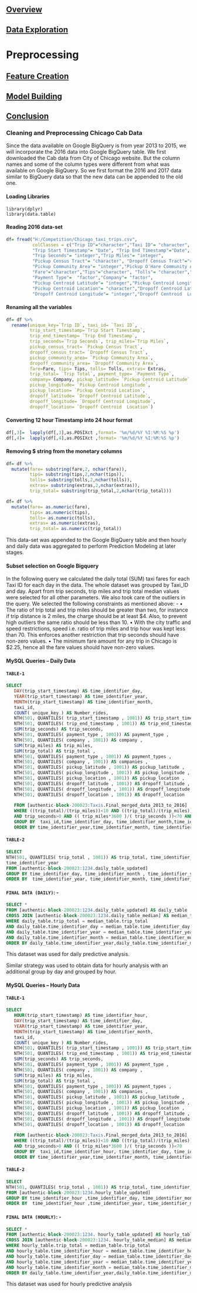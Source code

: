 ## [Overview](../index.md)

## [Data Exploration](../data_exploration/exploration.md)

# Preprocessing

## [Feature Creation](../feature_creation/features.md)

## [Model Building](../model_building/model.md)

## [Conclusion](../conclusion/conclusion.md)

### Cleaning and Preprocessing Chicago Cab Data

Since the data available on Google BigQuery is from year 2013 to 2015, we will incorporate the 2016 data into Google BigQuery table. We first downloaded the Cab data from City of Chicago website. But the column names and some of the column types were different from what was available on Google BigQuery. So we first format the 2016 and 2017 data similar to BigQuery data so that the new data can be appended to the old one.

#### Loading Libraries
```{r}
library(dplyr)
library(data.table)
```

#### Reading 2016 data-set

```R
df= fread("H:/Competition/Chicago_taxi_trips.csv",
          colClasses = c("Trip ID"="character","Taxi ID"= "character",
          "Trip Start Timestamp"= "Date", "Trip End Timestamp"="Date", 
          "Trip Seconds"= "integer","Trip Miles"= "integer", 
          "Pickup Census Tract"= "character", "Dropoff Census Tract"="character", 
          "Pickup Community Area"= "integer","Pickup O'Hare Community Area"="integer", "Dropoff Community Area"= "integer",
          "Fare"="character","Tips"="character", "Tolls"= "character","Extras"=  "character","Trip Total"= "character",
          "Payment Type"=  "factor","Company"= "factor",
          "Pickup Centroid Latitude"= "integer","Pickup Centroid Longitude"= "integer", 
          "Pickup Centroid Location"= "character","Dropoff Centroid Latitude"= "integer",
          "Dropoff Centroid Longitude"= "integer","Dropoff Centroid  Location" ="character"))
```

#### Renaming all the variables

```R
df= df %>%
  rename(unique_key=`Trip ID`, taxi_id= `Taxi ID`,
         trip_start_timestamp=`Trip Start Timestamp`,
         trip_end_timestamp= `Trip End Timestamp`,
         trip_seconds=`Trip Seconds`, trip_miles=`Trip Miles`,
         pickup_census_tract= `Pickup Census Tract`,
         dropoff_census_tract= `Dropoff Census Tract`,
         pickup_community_area= `Pickup Community Area`,
         dropoff_community_area= `Dropoff Community Area`,
         fare=Fare, tips= Tips, tolls= Tolls, extras= Extras,
         trip_total= `Trip Total`, payment_type= `Payment Type`,
         company= Company, pickup_latitude= `Pickup Centroid Latitude`,
         pickup_longitude= `Pickup Centroid Longitude`,
         pickup_location= `Pickup Centroid Location`,
         dropoff_latitude= `Dropoff Centroid Latitude`,
         dropoff_longitude= `Dropoff Centroid Longitude`,
         dropoff_location= `Dropoff Centroid  Location`)
```
#### Converting 12 hour Timestamp into 24 hour format

```R
df[,3]=  lapply(df[,3],as.POSIXct ,format= '%m/%d/%Y %I:%M:%S %p')
df[,4]=  lapply(df[,4],as.POSIXct ,format= '%m/%d/%Y %I:%M:%S %p')
```
#### Removing $ string from the monetary columns
```R
df= df %>%
  mutate(fare= substring(fare,2, nchar(fare)),
         tips= substring(tips,2,nchar(tips)),
         tolls= substring(tolls,2,nchar(tolls)),
         extras= substring(extras,2,nchar(extras)),
         trip_total= substring(trip_total,2,nchar(trip_total)))

df= df %>%
  mutate(fare= as.numeric(fare),
         tips= as.numeric(tips),
         tolls= as.numeric(tolls),
         extras= as.numeric(extras),
         trip_total= as.numeric(trip_total))
```

This data-set was appended to the Google BigQuery table and then hourly and daily data was aggregated to perform Prediction Modeling at later stages.

#### Subset selection on Google Bigquery

In the following query we calculated the daily total (SUM) taxi fares for each Taxi ID for each day in the data. The whole dataset was grouped by Taxi_ID and day. Apart from trip seconds, trip miles and trip total median values were selected for all other parameters. We also took care of the outliers in the query. We selected the following constraints as mentioned above: -
•	The ratio of trip total and trip miles should be greater than two, for instance if trip distance is 2 miles, the charge should be at least $4. Also, to prevent high outliers the same ratio should be less than 10.
•	With the city traffic and speed restrictions, speed i.e. ratio of trip miles and trip hour was kept less than 70. This enforces another restriction that trip seconds should have non-zero values. 
•	The minimum fare amount for any trip in Chicago is $2.25, hence all the fare values should have non-zero values. 

#### MySQL Queries – Daily Data
#### `TABLE-1`

```sql
SELECT
   DAY(trip_start_timestamp) AS time_identifier_day,
   YEAR(trip_start_timestamp) AS time_identifier_year,
   MONTH(trip_start_timestamp) AS time_identifier_month,
   taxi_id,
   COUNT( unique_key ) AS Number_rides,
   NTH(501, QUANTILES( trip_start_timestamp , 1001)) AS trip_start_timestamp ,
   NTH(501, QUANTILES( trip_end_timestamp , 1001)) AS trip_end_timestamp ,
   SUM(trip_seconds) AS trip_seconds,
   NTH(501, QUANTILES( payment_type , 1001)) AS payment_type ,
   NTH(501, QUANTILES( company , 1001)) AS company ,
   SUM(trip_miles) AS trip_miles,
   SUM(trip_total) AS trip_total ,
   NTH(501, QUANTILES( payment_type , 1001)) AS payment_types ,
   NTH(501, QUANTILES( company , 1001)) AS companies ,
   NTH(501, QUANTILES( pickup_latitude , 1001)) AS pickup_latitude ,
   NTH(501, QUANTILES( pickup_longitude , 1001)) AS pickup_longitude ,
   NTH(501, QUANTILES( pickup_location , 1001)) AS pickup_location ,
   NTH(501, QUANTILES( dropoff_latitude , 1001)) AS dropoff_latitude ,
   NTH(501, QUANTILES( dropoff_longitude , 1001)) AS dropoff_longitude ,
   NTH(501, QUANTILES( dropoff_location , 1001)) AS dropoff_location  
   
   FROM [authentic-block-200023:Taxis.Final_merged_data_2013_to_2016] 
   WHERE ((trip_total)/(trip_miles))<10 AND ((trip_total)/(trip_miles))>2 AND trip_total>0 AND trip_miles>0 
   AND trip_seconds>0 AND (( trip_miles*3600 )/( trip_seconds ))<70 AND
   GROUP BY  taxi_id,time_identifier_day, time_identifier_month,time_identifier_year
   ORDER BY time_identifier_year,time_identifier_month, time_identifier_day
```

#### `TABLE-2`

```sql
SELECT 
NTH(501, QUANTILES( trip_total , 1001)) AS trip_total, time_identifier_day, time_identifier_month,
time_identifier_year 
FROM [authentic-block-200023:1234.daily_table_updated] 
GROUP BY time_identifier_day, time_identifier_month , time_identifier_year
ORDER BY  time_identifier_year, time_identifier_month, time_identifier_day
```

#### `FINAL DATA (DAILY)`: -

```sql
SELECT * 
FROM [authentic-block-200023:1234.daily_table_updated] AS daily_table
CROSS JOIN [authentic-block-200023:1234.daily_table_median] AS median_table
WHERE daily_table.trip_total = median_table.trip_total 
AND daily_table.time_identifier_day = median_table.time_identifier_day
AND daily_table.time_identifier_year = median_table.time_identifier_year 
AND daily_table.time_identifier_month = median_table.time_identifier_month
ORDER BY daily_table.time_identifier_year,daily_table.time_identifier_month,daily_table.time_identifier_day
```
This dataset was used for daily predictive analysis.

Similar strategy was used to obtain data for hourly analysis with an additional group by day and grouped by hour.

#### MySQL Queries – Hourly Data

#### `TABLE-1`

```sql
SELECT
   HOUR(trip_start_timestamp) AS time_identifier_hour,
   DAY(trip_start_timestamp) AS time_identifier_day,
   YEAR(trip_start_timestamp) AS time_identifier_year,
   MONTH(trip_start_timestamp) AS time_identifier_month,
   taxi_id,
   COUNT( unique_key ) AS Number_rides,
   NTH(501, QUANTILES( trip_start_timestamp , 1001)) AS trip_start_timestamp ,
   NTH(501, QUANTILES( trip_end_timestamp , 1001)) AS trip_end_timestamp ,
   SUM(trip_seconds) AS trip_seconds,
   NTH(501, QUANTILES( payment_type , 1001)) AS payment_type ,
   NTH(501, QUANTILES( company , 1001)) AS company ,
   SUM(trip_miles) AS trip_miles,
   SUM(trip_total) AS trip_total ,
   NTH(501, QUANTILES( payment_type , 1001)) AS payment_types ,
   NTH(501, QUANTILES( company , 1001)) AS companies ,
   NTH(501, QUANTILES( pickup_latitude , 1001)) AS pickup_latitude ,
   NTH(501, QUANTILES( pickup_longitude , 1001)) AS pickup_longitude ,
   NTH(501, QUANTILES( pickup_location , 1001)) AS pickup_location ,
   NTH(501, QUANTILES( dropoff_latitude , 1001)) AS dropoff_latitude ,
   NTH(501, QUANTILES( dropoff_longitude , 1001)) AS dropoff_longitude ,
   NTH(501, QUANTILES( dropoff_location , 1001)) AS dropoff_location  
   
   FROM [authentic-block-200023:Taxis.Final_merged_data_2013_to_2016] 
   WHERE ((trip_total)/(trip_miles))<10 AND ((trip_total)/(trip_miles))>2 AND trip_total>0 AND trip_miles>0 
   AND trip_seconds>0 AND (( trip_miles*3600 )/( trip_seconds ))<70
   GROUP BY  taxi_id,time_identifier_hour, time_identifier_day, time_identifier_month,time_identifier_year
   ORDER BY time_identifier_year,time_identifier_month, time_identifier_day
```

#### `TABLE-2`

```sql
SELECT 
NTH(501, QUANTILES( trip_total , 1001)) AS trip_total, time_identifier_hour, time_identifier_day, time_identifier_month, time_identifier_year 
FROM [authentic-block-200023:1234.hourly_table_updated] 
GROUP BY time_identifier_hour ,time_identifier_day, time_identifier_month , time_identifier_year
ORDER BY  time_identifier_hour ,time_identifier_year, time_identifier_month, time_identifier_day
```

#### `FINAL DATA (HOURLY)`: -

```sql
SELECT * 
FROM [authentic-block-200023:1234. hourly_table_updated] AS hourly_table
CROSS JOIN [authentic-block-200023:1234. hourly_table_median] AS median_table
WHERE hourly_table.trip_total = median_table.trip_total 
AND hourly_table.time_identifier_hour = median_table.time_identifier_hour
AND hourly_table.time_identifier_day = median_table.time_identifier_day
AND hourly_table.time_identifier_year = median_table.time_identifier_year 
AND hourly_table.time_identifier_month = median_table.time_identifier_month
ORDER BY daily_table.time_identifier_year,daily_table.time_identifier_month,daily_table.time_identifier_day, time_identifier_hour
```

This dataset was used for hourly predictive analysis
